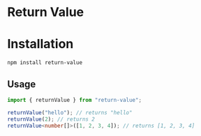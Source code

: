 # Return Value

# Installation

```
npm install return-value
```

## Usage

```ts
import { returnValue } from "return-value";

returnValue("hello"); // returns "hello"
returnValue(2); // returns 2
returnValue<number[]>([1, 2, 3, 4]); // returns [1, 2, 3, 4]
```
